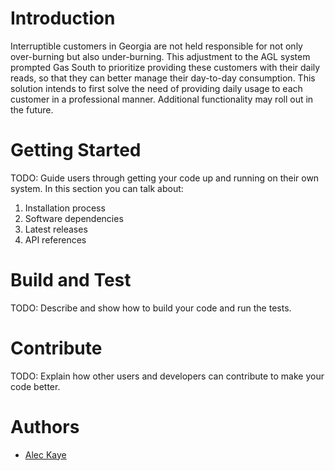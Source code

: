 # Introduction 
Interruptible customers in Georgia are not held responsible for not only over-burning but also under-burning. This adjustment to the AGL system prompted Gas South to prioritize providing these customers with their daily reads, so that they can better manage their day-to-day consumption. This solution intends to first solve the need of providing daily usage to each customer in a professional manner. Additional functionality may roll out in the future.

# Getting Started
TODO: Guide users through getting your code up and running on their own system. In this section you can talk about:
1.	Installation process
2.	Software dependencies
3.	Latest releases
4.	API references

# Build and Test
TODO: Describe and show how to build your code and run the tests. 

# Contribute
TODO: Explain how other users and developers can contribute to make your code better. 

# Authors
- [Alec Kaye](alec.kaye@gassouth.com)